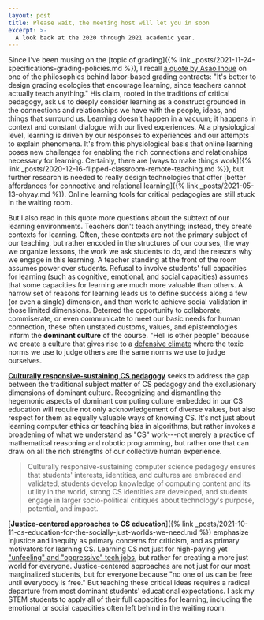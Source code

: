 ```yaml
---
layout: post
title: Please wait, the meeting host will let you in soon
excerpt: >-
  A look back at the 2020 through 2021 academic year.
---
```


Since I've been musing on the [topic of grading]({% link _posts/2021-11-24-specifications-grading-policies.md %}), I recall [a quote by Asao Inoue](https://wac.colostate.edu/books/perspectives/labor/) on one of the philosophies behind labor-based grading contracts: "It's better to design grading ecologies that encourage learning, since teachers cannot actually teach anything." His claim, rooted in the traditions of critical pedagogy, ask us to deeply consider learning as a construct grounded in the connections and relationships we have with the people, ideas, and things that surround us. Learning doesn't happen in a vacuum; it happens in context and constant dialogue with our lived experiences. At a physiological level, learning is driven by our responses to experiences and our attempts to explain phenomena. It's from this physiological basis that online learning poses new challenges for enabling the rich connections and relationships necessary for learning. Certainly, there are [ways to make things work]({% link _posts/2020-12-16-flipped-classroom-remote-teaching.md %}), but further research is needed to really design technologies that offer [better affordances for connective and relational learning]({% link _posts/2021-05-13-ohyay.md %}). Online learning tools for critical pedagogies are still stuck in the waiting room.

But I also read in this quote more questions about the subtext of our learning environments. Teachers don't teach anything; instead, they create contexts for learning. Often, these contexts are not the primary subject of our teaching, but rather encoded in the structures of our courses, the way we organize lessons, the work we ask students to do, and the reasons why we engage in this learning. A teacher standing at the front of the room assumes power over students. Refusal to involve students' full capacities for learning (such as cognitive, emotional, and social capacities) assumes that some capacities for learning are much more valuable than others. A narrow set of reasons for learning leads us to define success along a few (or even a single) dimension, and then work to achieve social validation in those limited dimensions. Deterred the opportunity to collaborate, commiserate, or even communicate to meet our basic needs for human connection, these often unstated customs, values, and epistemologies inform the **dominant culture** of the course. "Hell is other people" because we create a culture that gives rise to a [defensive climate](https://doi.org/10.1145/563517.563354) where the toxic norms we use to judge others are the same norms we use to judge ourselves.

[**Culturally responsive-sustaining CS pedagogy**](https://www.kaporcenter.org/wp-content/uploads/2021/07/KC21004_ECS-Framework-Report_v9.pdf) seeks to address the gap between the traditional subject matter of CS pedagogy and the exclusionary dimensions of dominant culture. Recognizing and dismantling the hegemonic aspects of dominant computing culture embedded in our CS education will require not only acknowledgement of diverse values, but also respect for them as equally valuable ways of knowing CS. It's not just about learning computer ethics or teaching bias in algorithms, but rather invokes a broadening of what we understand as "CS" work---not merely a practice of mathematical reasoning and robotic programming, but rather one that can draw on all the rich strengths of our collective human experience.

> Culturally responsive-sustaining computer science pedagogy ensures that students' interests, identities, and cultures are embraced and validated, students develop knowledge of computing content and its utility in the world, strong CS identities are developed, and students engage in larger socio-political critiques about technology's purpose, potential, and impact.

[**Justice-centered approaches to CS education**]({% link _posts/2021-10-11-cs-education-for-the-socially-just-worlds-we-need.md %}) emphasize injustice and inequity as primary concerns for criticism, and as primary motivators for learning CS. Learning CS not just for high-paying yet ["unfeeling" and "oppressive" tech jobs](https://doi.org/10.1080/07370008.2020.1730374), but rather for creating a more just world for everyone. Justice-centered approaches are not just for our most marginalized students, but for everyone because "no one of us can be free until everybody is free." But teaching these critical ideas requires a radical departure from most dominant students' educational expectations. I ask my STEM students to apply all of their full capacities for learning, including the emotional or social capacities often left behind in the waiting room.
